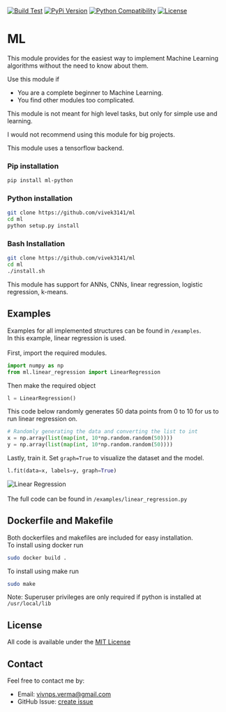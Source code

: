 [![Build Test](https://travis-ci.com/vivek3141/ml.svg?branch=master)](https://travis-ci.com/vivek3141/ml)
[![PyPi Version](https://img.shields.io/pypi/v/ml-python.svg)](https://pypi.python.org/pypi/ml-python)
[![Python Compatibility](https://img.shields.io/pypi/pyversions/ml-python.svg)](https://pypi.python.org/pypi/fastai)
[![License](https://img.shields.io/pypi/l/ml-python.svg)](https://pypi.python.org/pypi/ml-python)
# ML

This module provides for the easiest way to implement Machine Learning algorithms without the need to know about them.

Use this module if
- You are a complete beginner to Machine Learning.
- You find other modules too complicated.

This module is not meant for high level tasks, but only for simple use and learning.

I would not recommend using this module for big projects.

This module uses a tensorflow backend.

### Pip installation
```bash
pip install ml-python
```
### Python installation
```bash
git clone https://github.com/vivek3141/ml
cd ml
python setup.py install
```
### Bash Installation
```bash
git clone https://github.com/vivek3141/ml
cd ml
./install.sh
```
This module has support for ANNs, CNNs, linear regression, logistic regression, k-means.

## Examples
Examples for all implemented structures can be found in `/examples`. <br>
In this example, linear regression is used.
<br><br>
First, import the required modules.
```python
import numpy as np
from ml.linear_regression import LinearRegression
```
Then make the required object
```python
l = LinearRegression()
```
This code below randomly generates 50 data points from 0 to 10 for us to run linear regression on.
```python
# Randomly generating the data and converting the list to int
x = np.array(list(map(int, 10*np.random.random(50))))
y = np.array(list(map(int, 10*np.random.random(50))))
```
Lastly, train it. Set `graph=True` to visualize the dataset and the model.

```python
l.fit(data=x, labels=y, graph=True)
```
![Linear Regression](https://raw.githubusercontent.com/vivek3141/ml/master/images/linear_regression.png)<br><br>
The full code can be found in `/examples/linear_regression.py`
## Dockerfile and Makefile
Both dockerfiles and makefiles are included for easy installation.<br>
To install using docker run
```bash
sudo docker build .
```
To install using make run
```bash
sudo make
```
Note: Superuser privileges are only required if python is installed at `/usr/local/lib`
## License
All code is available under the [MIT License](https://github.com/vivek3141/ml/blob/master/LICENSE.md)
## Contact
Feel free to contact me by:
* Email: vivnps.verma@gmail.com
* GitHub Issue: [create issue](https://github.com/vivek3141/ml/issues/new)

